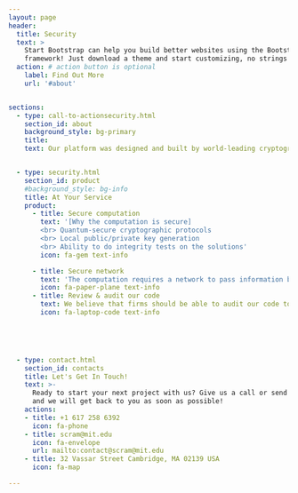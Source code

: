 ```yaml
---
layout: page
header:
  title: Security
  text: >
    Start Bootstrap can help you build better websites using the Bootstrap
    framework! Just download a theme and start customizing, no strings attached!
  action: # action button is optional
    label: Find Out More
    url: '#about'


sections:
  - type: call-to-actionsecurity.html
    section_id: about
    background_style: bg-primary
    title: 
    text: Our platform was designed and built by world-leading cryptographers and security specialists because we believe that often the most valuable data is too sensitive to disclose.     


  - type: security.html
    section_id: product
    #background_style: bg-info
    title: At Your Service
    product:
      - title: Secure computation
        text: '[Why the computation is secure]
		<br> Quantum-secure cryptographic protocols
		<br> Local public/private key generation
		<br> Ability to do integrity tests on the solutions'
        icon: fa-gem text-info

      - title: Secure network 
        text: 'The computation requires a network to pass information back and forth to perform the operations on the encrypted data. The only data ever transmitted over the network is either strongly encrypted or is the public key of the clients, which can only be used to encrypt data, not decrypt it. The network uses TLS (Transport Layer Security) for a second layer of encryption to protect the encrypted data in transit. We take additional measures to ensure the security of the network and your data. '
        icon: fa-paper-plane text-info
      - title: Review & audit our code 
        text: We believe that firms should be able to audit our code to ensure that their data is handled correctly and safely, so <a href="https://github.com/CSAIL/ipri-scram" target="_blank">we publish the source code</a>
        icon: fa-laptop-code text-info

     



  - type: contact.html
    section_id: contacts
    title: Let's Get In Touch!
    text: >-
      Ready to start your next project with us? Give us a call or send us an email
      and we will get back to you as soon as possible!
    actions:
    - title: +1 617 258 6392
      icon: fa-phone
    - title: scram@mit.edu
      icon: fa-envelope
      url: mailto:contact@scram@mit.edu
    - title: 32 Vassar Street Cambridge, MA 02139 USA
      icon: fa-map

---
```

